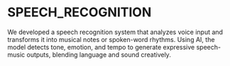 # SPEECH_RECOGNITION
We developed a speech recognition system that analyzes voice input and transforms it into musical notes or spoken-word rhythms. Using AI, the model detects tone, emotion, and tempo to generate expressive speech-music outputs, blending language and sound creatively.
